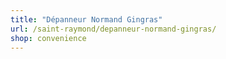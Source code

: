 ```yaml
---
title: "Dépanneur Normand Gingras"
url: /saint-raymond/depanneur-normand-gingras/
shop: convenience
---
```

